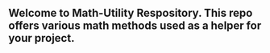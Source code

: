 ## Welcome to Math-Utility Respository. This repo offers various math methods used as a helper for your project.